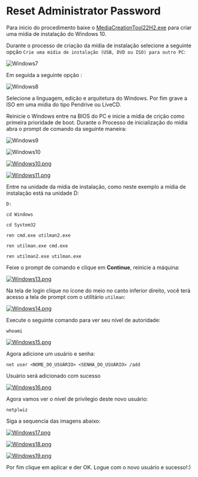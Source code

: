 # Reset Administrator Password

Para inicio do procedimento baixe o [MediaCreationTool22H2.exe](https://www.microsoft.com/pt-br/software-download/windows10) para criar uma mídia de instalação do Windows 10.

Durante o processo de criação da mídia de instalação selecione a seguinte opção `Crie uma mídia de instalação (USB, DVD ou ISO) para outro PC`:

![Windows7](https://github.com/thla21/TricksAndTips/assets/62508225/abba085d-a765-431e-9a1a-0b7c776bcaf1)

Em seguida a seguinte opção :

![Windows8](https://github.com/thla21/TricksAndTips/assets/62508225/fd6f37fe-9693-4694-921a-2aafc4f3f351)

Selecione a linguagem, edição e arquitetura do Windows. Por fim grave a ISO em uma mídia do tipo Pendrive ou LiveCD.

Reinicie o Windows entre na BIOS do PC e inicie a mídia de crição como primeira prioridade de boot. Durante o Processo de inicialização do mídia abra o prompt de comando da seguinte maneira:

![Windows9](https://github.com/thla21/TricksAndTips/assets/62508225/afe21db8-8f58-47ac-985a-1a596f272c1c)

![Windows10](https://github.com/thla21/TricksAndTips/assets/62508225/ad446fd4-ce50-44a0-b9b9-8e5b037c0f22)

[![Windows10.png](https://i.postimg.cc/PxjDQtDq/Windows10.png)](https://postimg.cc/Mc9XWJdk)

[![Windows11.png](https://i.postimg.cc/QC6WD1yB/Windows11.png)](https://postimg.cc/D4XzdJFF)

Entre na unidade da mídia de instalação, como neste exemplo a mídia de instalação está na unidade D:

```prompt
D:
```

```prompt
cd Windows
```

```prompt
cd System32
```

```prompt
ren cmd.exe utilman2.exe
```

```prompt
ren utilman.exe cmd.exe
```

```prompt
ren utilman2.exe utilman.exe
```

Feixe o prompt de comando e clique em **Continue**, reinicie a máquina:

[![Windows13.png](https://i.postimg.cc/RFsrMm3R/Windows13.png)](https://postimg.cc/S2M1rwf2)

Na tela de login clique no ícone do meio no canto inferior direito, você terá acesso a tela de prompt com o utilitário `utilman`:

[![Windows14.png](https://i.postimg.cc/ZY3bV0Cm/Windows14.png)](https://postimg.cc/s1jC2jYH)

Execute o seguinte comando para ver seu nível de autoridade:

```prompt
whoami
```

[![Windows15.png](https://i.postimg.cc/0yq1jCfK/Windows15.png)](https://postimg.cc/QHSyn1vj)

Agora adicione um usuário e senha:

```prompt
net user <NOME_DO_USUÁRIO> <SENHA_DO_USUÁRIO> /add
```

Usuário será adicionado com sucesso

[![Windows16.png](https://i.postimg.cc/yYkBGP1w/Windows16.png)](https://postimg.cc/gnFfX36D)

Agora vamos ver o nível de privilegio deste novo usuário:

```prompt
netplwiz
```

Siga a sequencia das imagens abaixo:

[![Windows17.png](https://i.postimg.cc/13L9wYF9/Windows17.png)](https://postimg.cc/jD40rcv9)

[![Windows18.png](https://i.postimg.cc/157R5z5V/Windows18.png)](https://postimg.cc/LnfFx2Pm)

[![Windows19.png](https://i.postimg.cc/P5LXLkP3/Windows19.png)](https://postimg.cc/WdvLKCmg)

Por fim clique em aplicar e der OK. Logue com o novo usuário e sucesso!:)

